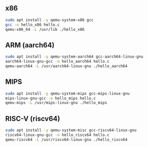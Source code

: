 ## x86

```bash
sudo apt install -y qemu-system-x86 gcc
gcc -o hello_x86 hello.c
qemu-x86_64 -L /usr/lib ./hello_x86
```

## ARM (aarch64)

```bash
sudo apt install -y qemu-system-aarch64 gcc-aarch64-linux-gnu
aarch64-linux-gnu-gcc -o hello_aarch64 hello.c
qemu-aarch64 -L /usr/aarch64-linux-gnu ./hello_aarch64 
```

## MIPS

```bash
sudo apt install -y qemu-system-mips gcc-mips-linux-gnu
mips-linux-gnu-gcc -o hello_mips hello.c
qemu-mips -L /usr/mips-linux-gnu ./hello_mips 
```

## RISC-V (riscv64)

```bash
sudo apt install -y qemu-system-misc gcc-riscv64-linux-gnu
riscv64-linux-gnu-gcc -o hello_riscv64 hello.c
qemu-riscv64 -L /usr/riscv64-linux-gnu ./hello_riscv64
```
